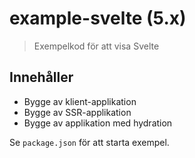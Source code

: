 # example-svelte (5.x)

> Exempelkod för att visa Svelte

## Innehåller

-   Bygge av klient-applikation
-   Bygge av SSR-applikation
-   Bygge av applikation med hydration

Se `package.json` för att starta exempel.
